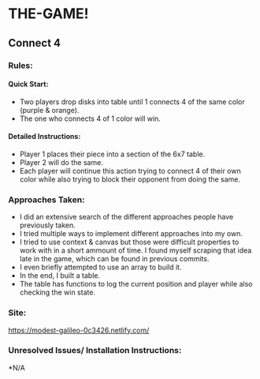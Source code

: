 # THE-GAME!
## Connect 4

### Rules:

#### Quick Start: 
* Two players drop disks into table until 1 connects 4 of the same color (purple & orange).
* The one who connects 4 of 1 color will win.  

#### Detailed Instructions: 
* Player 1 places their piece into a section of the 6x7 table.
* Player 2 will do the same. 
* Each player will continue this action trying to connect 4 of their own color while also trying to block their opponent from doing the same. 

### Approaches Taken: 
* I did an extensive search of the different approaches people have previously taken. 
* I tried multiple ways to implement different approaches into my own. 
* I tried to use context & canvas but those were difficult properties to work with in a short ammount of time. I found myself scraping that idea late in the game, which can be found in previous commits.
* I even briefly attempted to use an array to build it. 
* In the end, I built a table.
* The table has functions to log the current position and player while also checking the win state. 

### Site: 
https://modest-galileo-0c3426.netlify.com/


### Unresolved Issues/ Installation Instructions: 
*N/A

